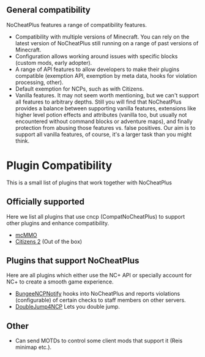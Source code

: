 ## General compatibility
NoCheatPlus features a range of compatibility features.
* Compatibility with multiple versions of Minecraft. You can rely on the latest version of NoCheatPlus still running on a range of past versions of Minecraft.
* Configuration allows working around issues with specific blocks (custom mods, early adopter).
* A range of API features to allow developers to make their plugins compatible (exemption API, exemption by meta data, hooks for violation processing, other).
* Default exemption for NCPs, such as with Citizens.
* Vanilla features. It may not seem worth mentioning, but we can't support all features to arbitrary depths. Still you will find that NoCheatPlus provides a balance between supporting vanilla features, extensions like higher level potion effects and attributes (vanilla too, but usually not encountered without command blocks or adventure maps), and finally protection from abusing those features vs. false positives. Our aim is to support all vanilla features, of course, it's a larger task than you might think.


# Plugin Compatibility
This is a small list of plugins that work together with NoCheatPlus

## Officially supported
Here we list all plugins that use cncp (CompatNoCheatPlus) to support other plugins and enhance compatibility.
* [mcMMO]
* [Citizens 2] (Out of the box)

## Plugins that support NoCheatPlus
Here are all plugins which either use the NC+ API or specially account for NC+ to create a smooth game experience.
* [BungeeNCPNotify] hooks into NoCheatPlus and reports violations (configurable) of certain checks to staff members on other servers.
* [DoubleJump4NCP] Lets you double jump.

[mcMMO]:https://dev.bukkit.org/bukkit-plugins/mcmmo/
[Citizens 2]:https://dev.bukkit.org/bukkit-plugins/citizens/

[DoubleJump4NCP]:https://www.spigotmc.org/resources/doublejump4ncp.1519/
[BungeeNCPNotify]:https://dev.bukkit.org/bukkit-plugins/bungeencpnotify/

## Other
* Can send MOTDs to control some client mods that support it (Reis minimap etc.).
